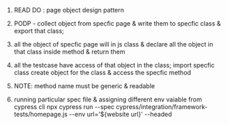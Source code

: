 1. READ DO : page object design pattern
2. PODP - collect object from specfic page & write them to specfic class & export that class;
3. all the object of specfic page will in js class & declare all the object in that class inside method & return them
4. all the testcase have access of that object in the class; import specfic class create object for the class & access the specfic method

5. NOTE: method name must be generic & readable

6. running particular spec file & assigning different env vaiable from cypress cli
   npx cypress run --spec cypress/integration/framework-tests/homepage.js --env url='${website url}' --headed
